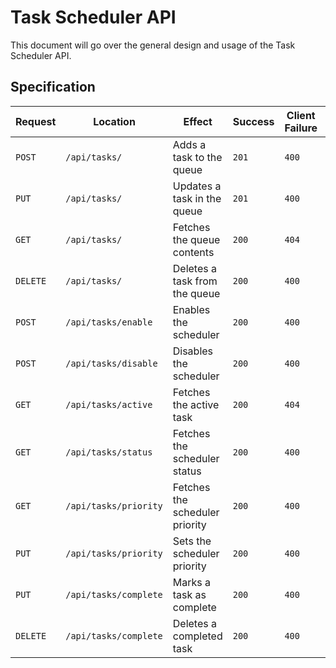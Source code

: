 # Task Scheduler API

This document will go over the general design and usage of the Task Scheduler
API.

## Specification

| Request   | Location               | Effect                         | Success | Client Failure | Server Failure |
|-----------|------------------------|--------------------------------|---------|----------------|----------------|
| `POST`    | `/api/tasks/`          | Adds a task to the queue       | `201`   | `400`          | `500`          |
| `PUT`     | `/api/tasks/`          | Updates a task in the queue    | `201`   | `400`          | `500`          |
| `GET`     | `/api/tasks/`          | Fetches the queue contents     | `200`   | `404`          | `503`          |
| `DELETE`  | `/api/tasks/`          | Deletes a task from the queue  | `200`   | `400`          | `500`          |
| `POST`    | `/api/tasks/enable`    | Enables the scheduler          | `200`   | `400`          | `500`          |
| `POST`    | `/api/tasks/disable`   | Disables the scheduler         | `200`   | `400`          | `500`          |
| `GET`     | `/api/tasks/active`    | Fetches the active task        | `200`   | `404`          | `503`          |
| `GET`     | `/api/tasks/status`    | Fetches the scheduler status   | `200`   | `400`          | `500`          |
| `GET`     | `/api/tasks/priority`  | Fetches the scheduler priority | `200`   | `400`          | `500`          |
| `PUT`     | `/api/tasks/priority`  | Sets the scheduler priority    | `200`   | `400`          | `500`          |
| `PUT`     | `/api/tasks/complete`  | Marks a task as complete       | `200`   | `400`          | `500`          |
| `DELETE`  | `/api/tasks/complete`  | Deletes a completed task       | `200`   | `400`          | `500`          |
